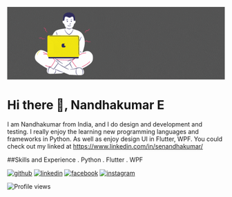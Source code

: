 ![Designer and Developer and Tester](https://raw.githubusercontent.com/nandhakumare/nandhakumare/main/Nandhakumar%20(1).gif)

# Hi there 👋, Nandhakumar E
I am Nandhakumar from India, and I do design and development and testing. I really enjoy the learning new programming languages and frameworks in Python. 
As well as enjoy design UI in Flutter, WPF. You could check out my linked at https://www.linkedin.com/in/senandhakumar/

##Skills and Experience
. Python
. Flutter
. WPF

[<img src='https://cdn.jsdelivr.net/npm/simple-icons@3.0.1/icons/github.svg' alt='github' height='40'>](https://github.com/nandhakumare)  [<img src='https://cdn.jsdelivr.net/npm/simple-icons@3.0.1/icons/linkedin.svg' alt='linkedin' height='40'>](https://www.linkedin.com/in/senandhakumar/)  [<img src='https://cdn.jsdelivr.net/npm/simple-icons@3.0.1/icons/facebook.svg' alt='facebook' height='40'>](https://www.facebook.com/senandhakumar)  [<img src='https://cdn.jsdelivr.net/npm/simple-icons@3.0.1/icons/instagram.svg' alt='instagram' height='40'>](https://www.instagram.com/nandhak_nk/)  

![Profile views](https://gpvc.arturio.dev/nandhakumare)  

